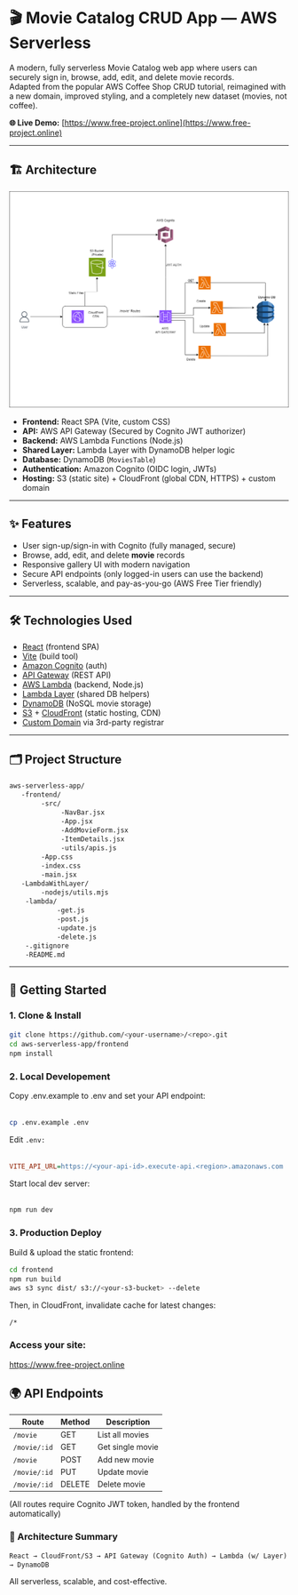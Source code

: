 # 🎬 Movie Catalog CRUD App — AWS Serverless

A modern, fully serverless Movie Catalog web app where users can securely sign in, browse, add, edit, and delete movie records.  
Adapted from the popular AWS Coffee Shop CRUD tutorial, reimagined with a new domain, improved styling, and a completely new dataset (movies, not coffee).

**🌐 Live Demo:** [https://www.free-project.online](https://www.free-project.online)

---

## 🏗️ Architecture

![Serverless Architecture](./architecture.png)

- **Frontend:** React SPA (Vite, custom CSS)  
- **API:** AWS API Gateway (Secured by Cognito JWT authorizer)
- **Backend:** AWS Lambda Functions (Node.js)  
- **Shared Layer:** Lambda Layer with DynamoDB helper logic  
- **Database:** DynamoDB (`MoviesTable`)
- **Authentication:** Amazon Cognito (OIDC login, JWTs)
- **Hosting:** S3 (static site) + CloudFront (global CDN, HTTPS) + custom domain

---

## ✨ Features

- User sign-up/sign-in with Cognito (fully managed, secure)
- Browse, add, edit, and delete **movie** records
- Responsive gallery UI with modern navigation
- Secure API endpoints (only logged-in users can use the backend)
- Serverless, scalable, and pay-as-you-go (AWS Free Tier friendly)

---

## 🛠️ Technologies Used

- [React](https://react.dev/) (frontend SPA)
- [Vite](https://vitejs.dev/) (build tool)
- [Amazon Cognito](https://aws.amazon.com/cognito/) (auth)
- [API Gateway](https://aws.amazon.com/api-gateway/) (REST API)
- [AWS Lambda](https://aws.amazon.com/lambda/) (backend, Node.js)
- [Lambda Layer](https://docs.aws.amazon.com/lambda/latest/dg/configuration-layers.html) (shared DB helpers)
- [DynamoDB](https://aws.amazon.com/dynamodb/) (NoSQL movie storage)
- [S3](https://aws.amazon.com/s3/) + [CloudFront](https://aws.amazon.com/cloudfront/) (static hosting, CDN)
- [Custom Domain](https://www.free-project.online) via 3rd-party registrar

---

## 🗂️ Project Structure
```
aws-serverless-app/
   -frontend/
        -src/
             -NavBar.jsx
             -App.jsx
             -AddMovieForm.jsx
             -ItemDetails.jsx
             -utils/apis.js
        -App.css
        -index.css
        -main.jsx
   -LambdaWithLayer/
        -nodejs/utils.mjs
    -lambda/
            -get.js
            -post.js
            -update.js
            -delete.js
    -.gitignore
    -README.md
```

---

## 🚀 Getting Started

### 1. Clone & Install

```bash
git clone https://github.com/<your-username>/<repo>.git
cd aws-serverless-app/frontend
npm install
```
### 2. Local Developement

Copy .env.example to .env and set your API endpoint:

```bash

cp .env.example .env

```

Edit `.env:`

```ini

VITE_API_URL=https://<your-api-id>.execute-api.<region>.amazonaws.com
```
Start local dev server:

```bash

npm run dev

```

### 3. Production Deploy
Build & upload the static frontend:

```bash
cd frontend
npm run build
aws s3 sync dist/ s3://<your-s3-bucket> --delete
```
Then, in CloudFront, invalidate cache for latest changes:

```
/*
```

### Access your site:

https://www.free-project.online

## 🌍 API Endpoints
| Route                        | Method | Description      |
| ---------------------------- | ------ | ---------------- |
| `/movie`                     | GET    | List all movies  |
| `/movie/:id`                 | GET    | Get single movie |
| `/movie`                     | POST   | Add new movie    |
| `/movie/:id`                 | PUT    | Update movie     |
| `/movie/:id`                 | DELETE | Delete movie     |


(All routes require Cognito JWT token, handled by the frontend automatically)

### 🧩 Architecture Summary
```
React → CloudFront/S3 → API Gateway (Cognito Auth) → Lambda (w/ Layer) → DynamoDB
```
All serverless, scalable, and cost-effective.

